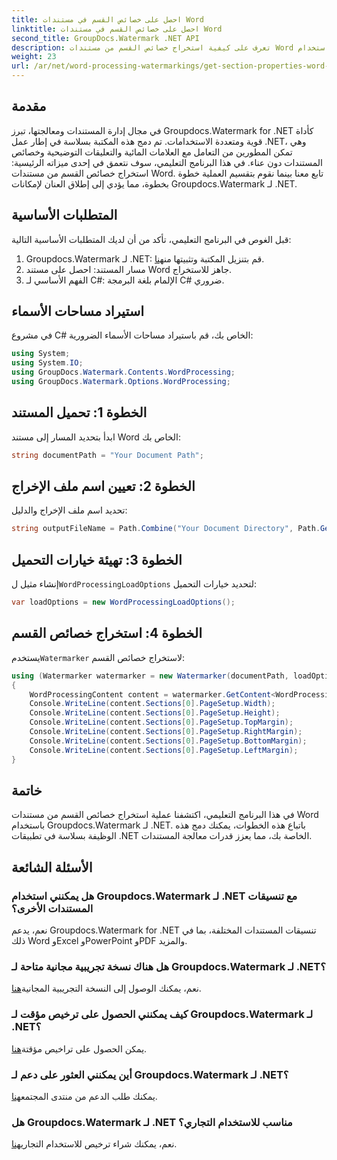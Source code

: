 ```yaml
---
title: احصل على خصائص القسم في مستندات Word
linktitle: احصل على خصائص القسم في مستندات Word
second_title: GroupDocs.Watermark .NET API
description: تعرف على كيفية استخراج خصائص القسم من مستندات Word باستخدام Groupdocs لـ .NET. عزز قدرات معالجة المستندات الخاصة بك دون عناء.
weight: 23
url: /ar/net/word-processing-watermarkings/get-section-properties-word-docs/
---
```

## مقدمة
في مجال إدارة المستندات ومعالجتها، تبرز Groupdocs.Watermark for .NET كأداة قوية ومتعددة الاستخدامات. تم دمج هذه المكتبة بسلاسة في إطار عمل .NET، وهي تمكن المطورين من التعامل مع العلامات المائية والتعليقات التوضيحية وخصائص المستندات دون عناء. في هذا البرنامج التعليمي، سوف نتعمق في إحدى ميزاته الرئيسية: استخراج خصائص القسم من مستندات Word. تابع معنا بينما نقوم بتقسيم العملية خطوة بخطوة، مما يؤدي إلى إطلاق العنان لإمكانات Groupdocs.Watermark لـ .NET.
## المتطلبات الأساسية
قبل الغوص في البرنامج التعليمي، تأكد من أن لديك المتطلبات الأساسية التالية:
1.  Groupdocs.Watermark لـ .NET: قم بتنزيل المكتبة وتثبيتها من[هنا](https://releases.groupdocs.com/Watermark/net/).
2. مسار المستند: احصل على مستند Word جاهز للاستخراج.
3. الفهم الأساسي لـ C#: الإلمام بلغة البرمجة C# ضروري.

## استيراد مساحات الأسماء
في مشروع C# الخاص بك، قم باستيراد مساحات الأسماء الضرورية:
```csharp
using System;
using System.IO;
using GroupDocs.Watermark.Contents.WordProcessing;
using GroupDocs.Watermark.Options.WordProcessing;
```
## الخطوة 1: تحميل المستند
ابدأ بتحديد المسار إلى مستند Word الخاص بك:
```csharp
string documentPath = "Your Document Path";
```
## الخطوة 2: تعيين اسم ملف الإخراج
تحديد اسم ملف الإخراج والدليل:
```csharp
string outputFileName = Path.Combine("Your Document Directory", Path.GetFileName(documentPath));
```
## الخطوة 3: تهيئة خيارات التحميل
 إنشاء مثيل ل`WordProcessingLoadOptions` لتحديد خيارات التحميل:
```csharp
var loadOptions = new WordProcessingLoadOptions();
```
## الخطوة 4: استخراج خصائص القسم
 يستخدم`Watermarker` لاستخراج خصائص القسم:
```csharp
using (Watermarker watermarker = new Watermarker(documentPath, loadOptions))
{
    WordProcessingContent content = watermarker.GetContent<WordProcessingContent>();
    Console.WriteLine(content.Sections[0].PageSetup.Width);
    Console.WriteLine(content.Sections[0].PageSetup.Height);
    Console.WriteLine(content.Sections[0].PageSetup.TopMargin);
    Console.WriteLine(content.Sections[0].PageSetup.RightMargin);
    Console.WriteLine(content.Sections[0].PageSetup.BottomMargin);
    Console.WriteLine(content.Sections[0].PageSetup.LeftMargin);
}
```

## خاتمة
في هذا البرنامج التعليمي، اكتشفنا عملية استخراج خصائص القسم من مستندات Word باستخدام Groupdocs.Watermark لـ .NET. باتباع هذه الخطوات، يمكنك دمج هذه الوظيفة بسلاسة في تطبيقات .NET الخاصة بك، مما يعزز قدرات معالجة المستندات.
## الأسئلة الشائعة
### هل يمكنني استخدام Groupdocs.Watermark لـ .NET مع تنسيقات المستندات الأخرى؟
نعم، يدعم Groupdocs.Watermark for .NET تنسيقات المستندات المختلفة، بما في ذلك Word وExcel وPowerPoint وPDF والمزيد.
### هل هناك نسخة تجريبية مجانية متاحة لـ Groupdocs.Watermark لـ .NET؟
 نعم، يمكنك الوصول إلى النسخة التجريبية المجانية[هنا](https://releases.groupdocs.com/).
### كيف يمكنني الحصول على ترخيص مؤقت لـ Groupdocs.Watermark لـ .NET؟
 يمكن الحصول على تراخيص مؤقتة[هنا](https://purchase.groupdocs.com/temporary-license/).
### أين يمكنني العثور على دعم لـ Groupdocs.Watermark لـ .NET؟
 يمكنك طلب الدعم من منتدى المجتمع[هنا](https://forum.groupdocs.com/c/watermark/19).
### هل Groupdocs.Watermark لـ .NET مناسب للاستخدام التجاري؟
 نعم، يمكنك شراء ترخيص للاستخدام التجاري[هنا](https://purchase.groupdocs.com/buy).